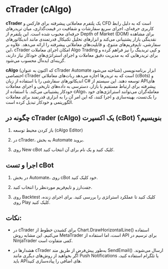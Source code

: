 # cTrader (cAlgo)

**cTrader** یک پلتفرم معاملاتی پیشرفته برای فارکس و CFD است که به دلیل رابط کاربری حرفه‌ای، اجرای سریع سفارشات و شفافیت در قیمت‌گذاری، میان تریدرهای حرفه‌ای محبوب شده است. این پلتفرم از Depth of Market (DOM) برای مشاهده نقدینگی بازار پشتیبانی می‌کند و ابزارهای تحلیل تکنیکال قدرتمندی مانند اندیکاتورهای سفارشی، تایم‌فریم‌های متنوع، و قابلیت‌های معاملاتی پیشرفته را ارائه می‌دهد. علاوه بر این، cTrader امکان اجرای معاملات Algo Trading و کپی تریدینگ را نیز فراهم کرده و برای تریدرهایی که به مدیریت دقیق معاملات و اجرای استراتژی‌های خودکار نیاز دارند، گزینه‌ای ایده‌آل محسوب می‌شود.

**cAlgo** (که اکنون به عنوان cTrader Automate شناخته می‌شود) ابزار برنامه‌نویسی اختصاصی cTrader است که به تریدرها اجازه می‌دهد ربات‌های معاملاتی (cBots) و اندیکاتورهای سفارشی را با استفاده از زبان C# توسعه دهند. این سیستم از API‌های پیشرفته برای ارتباط مستقیم با بازار، دسترسی به داده‌های تاریخی و اجرای معاملات خودکار پشتیبانی می‌کند. با استفاده از cAlgo، معامله‌گران می‌توانند استراتژی‌های خود را بک‌تست، بهینه‌سازی و اجرا کنند، که این امر آن را به ابزاری قدرتمند برای معاملات الگوریتمی و خودکار تبدیل کرده است.

## چگونه در cTrader (cAlgo) یک اکسپرت (cBot) بنویسیم؟

1. باز کردن محیط توسعه (cAlgo Editor)   

2. در cTrader، به بخش Automate بروید.   

3. روی New cBot کلیک کنید و یک نام برای آن انتخاب کنید.   

## اجرا و تست cBot
1. در بخش Automate، روی cBot خود کلیک کنید.

2. جفت‌ارز و تایم‌فریم موردنظر را انتخاب کنید.

3. روی Backtest کلیک کنید تا عملکرد استراتژی را بررسی کنید.
برای اجرای زنده، روی Play کلیک کنید.

## نکات:

- در cTrader برای کشیدن خطوط از Chart.DrawHorizontalLine() استفاده می‌کنیم. این مشابه روش MetaTrader است، اما استفاده از API برای ترسیم در NinjaTrader کمی متفاوت است.

- هشدارها در cTrader به‌طور پیش‌فرض از طریق متد SendEmail() ارسال می‌شوند. اگر بخواهید از روش‌های دیگری مانند Push Notifications یا تلگرام استفاده کنید، باید APIهای اضافی را پیاده‌سازی کنید.
